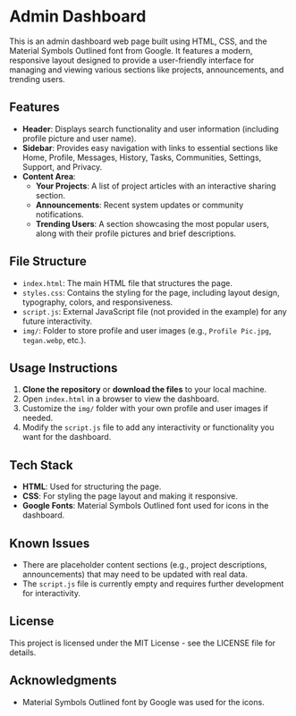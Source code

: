 # Admin Dashboard

This is an admin dashboard web page built using HTML, CSS, and the Material Symbols Outlined font from Google. It features a modern, responsive layout designed to provide a user-friendly interface for managing and viewing various sections like projects, announcements, and trending users.

## Features
- **Header**: Displays search functionality and user information (including profile picture and user name).
- **Sidebar**: Provides easy navigation with links to essential sections like Home, Profile, Messages, History, Tasks, Communities, Settings, Support, and Privacy.
- **Content Area**:
  - **Your Projects**: A list of project articles with an interactive sharing section.
  - **Announcements**: Recent system updates or community notifications.
  - **Trending Users**: A section showcasing the most popular users, along with their profile pictures and brief descriptions.

## File Structure
- `index.html`: The main HTML file that structures the page.
- `styles.css`: Contains the styling for the page, including layout design, typography, colors, and responsiveness.
- `script.js`: External JavaScript file (not provided in the example) for any future interactivity.
- `img/`: Folder to store profile and user images (e.g., `Profile Pic.jpg`, `tegan.webp`, etc.).

## Usage Instructions

1. **Clone the repository** or **download the files** to your local machine.
2. Open `index.html` in a browser to view the dashboard.
3. Customize the `img/` folder with your own profile and user images if needed.
4. Modify the `script.js` file to add any interactivity or functionality you want for the dashboard.

## Tech Stack
- **HTML**: Used for structuring the page.
- **CSS**: For styling the page layout and making it responsive.
- **Google Fonts**: Material Symbols Outlined font used for icons in the dashboard.
  
## Known Issues
- There are placeholder content sections (e.g., project descriptions, announcements) that may need to be updated with real data.
- The `script.js` file is currently empty and requires further development for interactivity.

## License
This project is licensed under the MIT License - see the LICENSE file for details.

## Acknowledgments
- Material Symbols Outlined font by Google was used for the icons.
